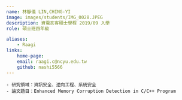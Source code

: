 ```yaml
---
name: 林靜儀 LIN,CHING-YI
image: images/students/IMG_0028.JPEG
description: 資電亥客碩士學程 2019/09 入學
role: 碩士班四年級

aliases:
    - Raagi
links:
    home-page:
    email: raagi.c@ncyu.edu.tw
    github: nashi5566
---
```

    - 研究領域：資訊安全、逆向工程、系統安全
    - 論文題目：Enhanced Memory Corruption Detection in C/C++ Program
